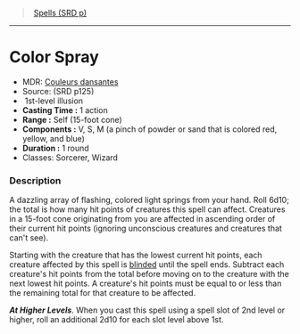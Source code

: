 ﻿---
!SpellVO
Level: 1
Type: illusion
CastingTime: 1 action
Range: Self (15-foot cone)
Components: V, S, M (a pinch of powder or sand that is colored red, yellow, and blue)
Duration: 1 round
Classes: Sorcerer, Wizard
Id: spells_vo.md#color-spray
ParentLink: spells_vo.md#spells-srd-p
Name: Color Spray
ParentName: Spells (SRD p)
NameLevel: 1
AltName: '[Couleurs dansantes](hd_spells_couleurs_dansantes.md)'
Source: (SRD p125)
---
> [Spells (SRD p)](srd_spells.md)

---

# Color Spray

- MDR: [Couleurs dansantes](hd_spells_couleurs_dansantes.md)
- Source: (SRD p125)
-  1st-level illusion
- **Casting Time :** 1 action
- **Range :** Self (15-foot cone)
- **Components :** V, S, M (a pinch of powder or sand that is colored red, yellow, and blue)
- **Duration :** 1 round
- Classes: Sorcerer, Wizard

### Description

A dazzling array of flashing, colored light springs from your hand. Roll 6d10; the total is how many hit points of creatures this spell can affect. Creatures in a 15-foot cone originating from you are affected in ascending order of their current hit points (ignoring unconscious creatures and creatures that can't see).

Starting with the creature that has the lowest current hit points, each creature affected by this spell is [blinded](srd_conditions_blinded.md) until the spell ends. Subtract each creature's hit points from the total before moving on to the creature with the next lowest hit points. A creature's hit points must be equal to or less than the remaining total for that creature to be affected.

**_At Higher Levels_**. When you cast this spell using a spell slot of 2nd level or higher, roll an additional 2d10 for each slot level above 1st.


